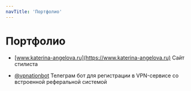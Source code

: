 ```yaml
---
navTitle: 'Портфолио'
---
```

# Портфолио

- [www.katerina-angelova.ru](https://www.katerina-angelova.ru)
Сайт стилиста

- [@vpnationbot](https://t.me/vpnationbot/)
Телеграм бот для регистрации в VPN-сервисе со встроенной реферальной системой